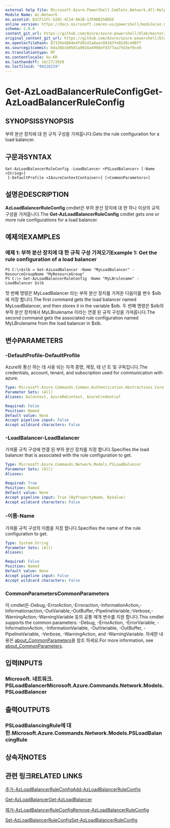 ```yaml
---
external help file: Microsoft.Azure.PowerShell.Cmdlets.Network.dll-Help.xml
Module Name: Az.Network
ms.assetid: B2CF11FC-520C-4C14-9A1B-13F06B250B5D
online version: https://docs.microsoft.com/en-us/powershell/module/az.network/get-azloadbalancerruleconfig
schema: 2.0.0
content_git_url: https://github.com/Azure/azure-powershell/blob/master/src/Network/Network/help/Get-AzLoadBalancerRuleConfig.md
original_content_git_url: https://github.com/Azure/azure-powershell/blob/master/src/Network/Network/help/Get-AzLoadBalancerRuleConfig.md
ms.openlocfilehash: 87329e4864e4fd91d1a8aec09183fe02d8c498ff
ms.sourcegitcommit: b4a38bcb0501a9016a4998efd377aa75d3ef9ce8
ms.translationtype: MT
ms.contentlocale: ko-KR
ms.lasthandoff: 10/27/2020
ms.locfileid: "94216219"
---
```

# <span data-ttu-id="81659-101">Get-AzLoadBalancerRuleConfig</span><span class="sxs-lookup"><span data-stu-id="81659-101">Get-AzLoadBalancerRuleConfig</span></span>

## <span data-ttu-id="81659-102">SYNOPSIS</span><span class="sxs-lookup"><span data-stu-id="81659-102">SYNOPSIS</span></span>
<span data-ttu-id="81659-103">부하 분산 장치에 대 한 규칙 구성을 가져옵니다.</span><span class="sxs-lookup"><span data-stu-id="81659-103">Gets the rule configuration for a load balancer.</span></span>

## <span data-ttu-id="81659-104">구문과</span><span class="sxs-lookup"><span data-stu-id="81659-104">SYNTAX</span></span>

```
Get-AzLoadBalancerRuleConfig -LoadBalancer <PSLoadBalancer> [-Name <String>]
 [-DefaultProfile <IAzureContextContainer>] [<CommonParameters>]
```

## <span data-ttu-id="81659-105">설명은</span><span class="sxs-lookup"><span data-stu-id="81659-105">DESCRIPTION</span></span>
<span data-ttu-id="81659-106">**AzLoadBalancerRuleConfig** cmdlet은 부하 분산 장치에 대 한 하나 이상의 규칙 구성을 가져옵니다.</span><span class="sxs-lookup"><span data-stu-id="81659-106">The **Get-AzLoadBalancerRuleConfig** cmdlet gets one or more rule configurations for a load balancer.</span></span>

## <span data-ttu-id="81659-107">예제의</span><span class="sxs-lookup"><span data-stu-id="81659-107">EXAMPLES</span></span>

### <span data-ttu-id="81659-108">예제 1: 부하 분산 장치에 대 한 규칙 구성 가져오기</span><span class="sxs-lookup"><span data-stu-id="81659-108">Example 1: Get the rule configuration of a load balancer</span></span>
```
PS C:\>$slb = Get-AzLoadBalancer -Name "MyLoadBalancer" -ResourceGroupName "MyResourceGroup"
PS C:\> Get-AzLoadBalancerRuleConfig -Name "MyLBrulename" -LoadBalancer $slb
```

<span data-ttu-id="81659-109">첫 번째 명령은 MyLoadBalancer 라는 부하 분산 장치를 가져온 다음이를 변수 $slb에 저장 합니다.</span><span class="sxs-lookup"><span data-stu-id="81659-109">The first command gets the load balancer named MyLoadBalancer, and then stores it in the variable $slb.</span></span>
<span data-ttu-id="81659-110">두 번째 명령은 $slb의 부하 분산 장치에서 MyLBrulename 이라는 연결 된 규칙 구성을 가져옵니다.</span><span class="sxs-lookup"><span data-stu-id="81659-110">The second command gets the associated rule configuration named MyLBrulename from the load balancer in $slb.</span></span>

## <span data-ttu-id="81659-111">변수</span><span class="sxs-lookup"><span data-stu-id="81659-111">PARAMETERS</span></span>

### <span data-ttu-id="81659-112">-DefaultProfile</span><span class="sxs-lookup"><span data-stu-id="81659-112">-DefaultProfile</span></span>
<span data-ttu-id="81659-113">Azure와 통신 하는 데 사용 되는 자격 증명, 계정, 테 넌 트 및 구독입니다.</span><span class="sxs-lookup"><span data-stu-id="81659-113">The credentials, account, tenant, and subscription used for communication with azure.</span></span>

```yaml
Type: Microsoft.Azure.Commands.Common.Authentication.Abstractions.Core.IAzureContextContainer
Parameter Sets: (All)
Aliases: AzContext, AzureRmContext, AzureCredential

Required: False
Position: Named
Default value: None
Accept pipeline input: False
Accept wildcard characters: False
```

### <span data-ttu-id="81659-114">-LoadBalancer</span><span class="sxs-lookup"><span data-stu-id="81659-114">-LoadBalancer</span></span>
<span data-ttu-id="81659-115">가져올 규칙 구성에 연결 된 부하 분산 장치를 지정 합니다.</span><span class="sxs-lookup"><span data-stu-id="81659-115">Specifies the load balancer that is associated with the rule configuration to get.</span></span>

```yaml
Type: Microsoft.Azure.Commands.Network.Models.PSLoadBalancer
Parameter Sets: (All)
Aliases:

Required: True
Position: Named
Default value: None
Accept pipeline input: True (ByPropertyName, ByValue)
Accept wildcard characters: False
```

### <span data-ttu-id="81659-116">-이름</span><span class="sxs-lookup"><span data-stu-id="81659-116">-Name</span></span>
<span data-ttu-id="81659-117">가져올 규칙 구성의 이름을 지정 합니다.</span><span class="sxs-lookup"><span data-stu-id="81659-117">Specifies the name of the rule configuration to get.</span></span>

```yaml
Type: System.String
Parameter Sets: (All)
Aliases:

Required: False
Position: Named
Default value: None
Accept pipeline input: False
Accept wildcard characters: False
```

### <span data-ttu-id="81659-118">CommonParameters</span><span class="sxs-lookup"><span data-stu-id="81659-118">CommonParameters</span></span>
<span data-ttu-id="81659-119">이 cmdlet은-Debug,-ErrorAction,-Erroraction,-InformationAction,-Informationaction,-OutVariable,-OutBuffer,-PipelineVariable,-Verbose,-WarningAction,-WarningVariable 등의 공통 매개 변수를 지원 합니다.</span><span class="sxs-lookup"><span data-stu-id="81659-119">This cmdlet supports the common parameters: -Debug, -ErrorAction, -ErrorVariable, -InformationAction, -InformationVariable, -OutVariable, -OutBuffer, -PipelineVariable, -Verbose, -WarningAction, and -WarningVariable.</span></span> <span data-ttu-id="81659-120">자세한 내용은 [about_CommonParameters](http://go.microsoft.com/fwlink/?LinkID=113216)을 참조 하세요.</span><span class="sxs-lookup"><span data-stu-id="81659-120">For more information, see [about_CommonParameters](http://go.microsoft.com/fwlink/?LinkID=113216).</span></span>

## <span data-ttu-id="81659-121">입력</span><span class="sxs-lookup"><span data-stu-id="81659-121">INPUTS</span></span>

### <span data-ttu-id="81659-122">Microsoft. 네트워크. PSLoadBalancer</span><span class="sxs-lookup"><span data-stu-id="81659-122">Microsoft.Azure.Commands.Network.Models.PSLoadBalancer</span></span>

## <span data-ttu-id="81659-123">출력</span><span class="sxs-lookup"><span data-stu-id="81659-123">OUTPUTS</span></span>

### <span data-ttu-id="81659-124">PSLoadBalancingRule에 대 한.</span><span class="sxs-lookup"><span data-stu-id="81659-124">Microsoft.Azure.Commands.Network.Models.PSLoadBalancingRule</span></span>

## <span data-ttu-id="81659-125">상속자</span><span class="sxs-lookup"><span data-stu-id="81659-125">NOTES</span></span>

## <span data-ttu-id="81659-126">관련 링크</span><span class="sxs-lookup"><span data-stu-id="81659-126">RELATED LINKS</span></span>

[<span data-ttu-id="81659-127">추가-AzLoadBalancerRuleConfig</span><span class="sxs-lookup"><span data-stu-id="81659-127">Add-AzLoadBalancerRuleConfig</span></span>](./Add-AzLoadBalancerRuleConfig.md)

[<span data-ttu-id="81659-128">Get-AzLoadBalancer</span><span class="sxs-lookup"><span data-stu-id="81659-128">Get-AzLoadBalancer</span></span>](./Get-AzLoadBalancer.md)

[<span data-ttu-id="81659-129">제거-AzLoadBalancerRuleConfig</span><span class="sxs-lookup"><span data-stu-id="81659-129">Remove-AzLoadBalancerRuleConfig</span></span>](./Remove-AzLoadBalancerRuleConfig.md)

[<span data-ttu-id="81659-130">Set-AzLoadBalancerRuleConfig</span><span class="sxs-lookup"><span data-stu-id="81659-130">Set-AzLoadBalancerRuleConfig</span></span>](./Set-AzLoadBalancerRuleConfig.md)


